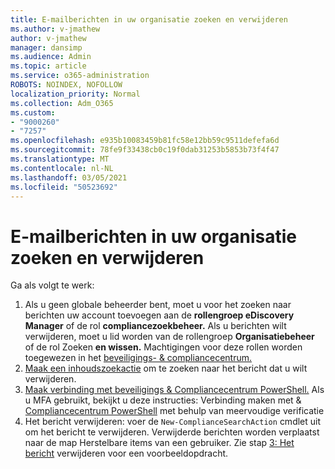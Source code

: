 ```yaml
---
title: E-mailberichten in uw organisatie zoeken en verwijderen
ms.author: v-jmathew
author: v-jmathew
manager: dansimp
ms.audience: Admin
ms.topic: article
ms.service: o365-administration
ROBOTS: NOINDEX, NOFOLLOW
localization_priority: Normal
ms.collection: Adm_O365
ms.custom:
- "9000260"
- "7257"
ms.openlocfilehash: e935b10083459b81fc58e12bb59c9511defefa6d
ms.sourcegitcommit: 78fe9f33438cb0c19f0dab31253b5853b73f4f47
ms.translationtype: MT
ms.contentlocale: nl-NL
ms.lasthandoff: 03/05/2021
ms.locfileid: "50523692"
---
```

# <a name="search-for-and-delete-email-messages-in-your-organization"></a>E-mailberichten in uw organisatie zoeken en verwijderen

Ga als volgt te werk:

1. Als u geen globale beheerder bent, moet u voor het zoeken naar berichten uw account toevoegen aan de **rollengroep eDiscovery Manager** of de rol **compliancezoekbeheer.** Als u berichten wilt verwijderen, moet u lid worden van de rollengroep **Organisatiebeheer** of de rol Zoeken **en wissen.** Machtigingen voor deze rollen worden toegewezen in het [beveiligings- & compliancecentrum.](https://protection.office.com)
2. [Maak een inhoudszoekactie](https://docs.microsoft.com/office365/securitycompliance/content-search) om te zoeken naar het bericht dat u wilt verwijderen.
3. [Maak verbinding met beveiligings & Compliancecentrum PowerShell.](https://docs.microsoft.com/powershell/exchange/office-365-scc/connect-to-scc-powershell/connect-to-scc-powershell) Als u MFA gebruikt, bekijkt u deze instructies: Verbinding maken met & [Compliancecentrum PowerShell](https://docs.microsoft.com/powershell/exchange/office-365-scc/connect-to-scc-powershell/mfa-connect-to-scc-powershell) met behulp van meervoudige verificatie
4. Het bericht verwijderen: voer de `New-ComplianceSearchAction` cmdlet uit om het bericht te verwijderen. Verwijderde berichten worden verplaatst naar de map Herstelbare items van een gebruiker. Zie stap [3: Het bericht](https://docs.microsoft.com/office365/securitycompliance/search-for-and-delete-messages-in-your-organization) verwijderen voor een voorbeeldopdracht.
